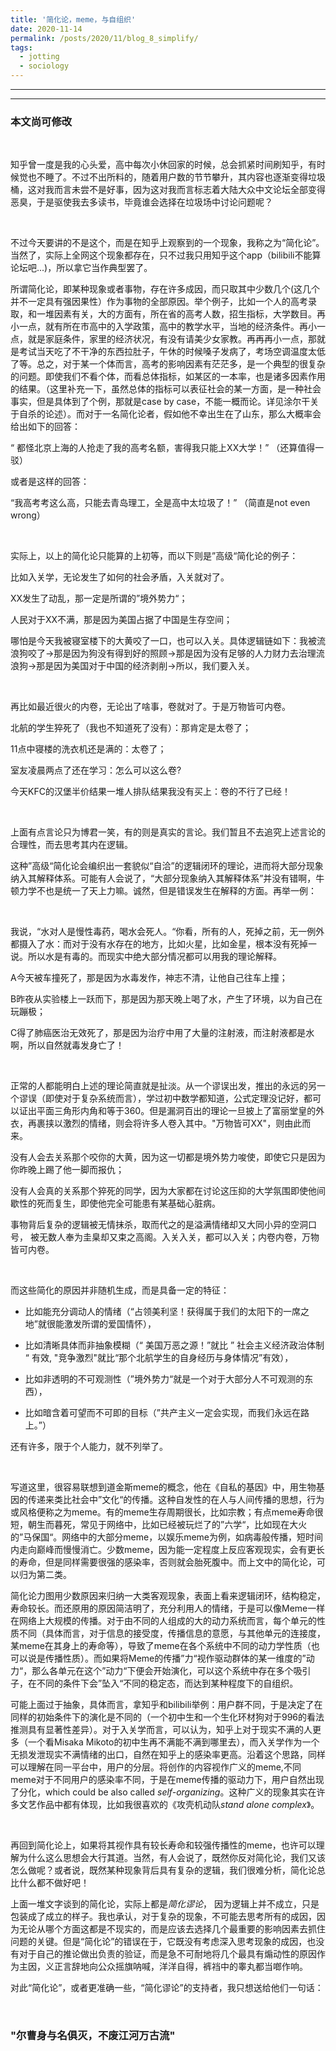 ```yaml
---
title: '简化论，meme，与自组织'
date: 2020-11-14
permalink: /posts/2020/11/blog_8_simplify/
tags:
  - jotting
  - sociology
---
```


---

---

### 本文尚可修改

<br>

知乎曾一度是我的心头爱，高中每次小休回家的时候，总会抓紧时间刷知乎，有时候觉也不睡了。不过不出所料的，随着用户数的节节攀升，其内容也逐渐变得垃圾桶，这对我而言未尝不是好事，因为这对我而言标志着大陆大众中文论坛全部变得恶臭，于是驱使我去多读书，毕竟谁会选择在垃圾场中讨论问题呢？

<br>

不过今天要讲的不是这个，而是在知乎上观察到的一个现象，我称之为“简化论”。当然了，实际上全网这个现象都存在，只不过我只用知乎这个app（bilibili不能算论坛吧...)，所以拿它当作典型罢了。

所谓简化论，即某种现象或者事物，存在许多成因，而只取其中少数几个(这几个并不一定具有强因果性）作为事物的全部原因。举个例子，比如一个人的高考录取，和一堆因素有关，大的方面有，所在省的高考人数，招生指标，大学数目。再小一点，就有所在市高中的入学政策，高中的教学水平，当地的经济条件。再小一点，就是家庭条件，家里的经济状况，有没有请美少女家教。再再再小一点，那就是考试当天吃了不干净的东西拉肚子，午休的时候嗓子发病了，考场空调温度太低了等。总之，对于某一个体而言，高考的影响因素有茫茫多，是一个典型的很复杂的问题。即使我们不看个体，而看总体指标，如某区的一本率，也是诸多因素作用的结果。（这里补充一下，虽然总体的指标可以表征社会的某一方面，是一种社会事实，但是具体到了个例，那就是case by case，不能一概而论。详见涂尔干关于自杀的论述）。而对于一名简化论者，假如他不幸出生在了山东，那么大概率会给出如下的回答：

“ 都怪北京上海的人抢走了我的高考名额，害得我只能上XX大学！” （还算值得一驳）

或者是这样的回答：

“我高考考这么高，只能去青岛理工，全是高中太垃圾了！” （简直是not even wrong）

<br>

实际上，以上的简化论只能算的上初等，而以下则是”高级“简化论的例子：

比如入关学，无论发生了如何的社会矛盾，入关就对了。

XX发生了动乱，那一定是所谓的”境外势力“；

人民对于XX不满，那是因为美国占据了中国是生存空间；

哪怕是今天我被寝室楼下的大黄咬了一口，也可以入关。具体逻辑链如下：我被流浪狗咬了$\rightarrow$那是因为狗没有得到好的照顾$\rightarrow$那是因为没有足够的人力财力去治理流浪狗$\rightarrow$那是因为美国对于中国的经济剥削$\rightarrow$所以，我们要入关。

<br>

再比如最近很火的内卷，无论出了啥事，卷就对了。于是万物皆可内卷。

北航的学生猝死了（我也不知道死了没有）：那肯定是太卷了；

11点中寝楼的洗衣机还是满的：太卷了；

室友凌晨两点了还在学习：怎么可以这么卷?

今天KFC的汉堡半价结果一堆人排队结果我没有买上：卷的不行了已经！

<br>

上面有点言论只为博君一笑，有的则是真实的言论。我们暂且不去追究上述言论的合理性，而去思考其内在逻辑。

这种”高级“简化论会编织出一套貌似“自洽”的逻辑闭环的理论，进而将大部分现象纳入其解释体系。可能有人会说了，“大部分现象纳入其解释体系”并没有错啊，牛顿力学不也是统一了天上力嘛。诚然，但是错误发生在解释的方面。再举一例：

<br>

我说，“水对人是慢性毒药，喝水会死人。“你看，所有的人，死掉之前，无一例外都摄入了水：而对于没有水存在的地方，比如火星，比如金星，根本没有死掉一说。所以水是有毒的。而现实中绝大部分情况都可以用我的理论解释。

A今天被车撞死了，那是因为水毒发作，神志不清，让他自己往车上撞；

B昨夜从实验楼上一跃而下，那是因为那天晚上喝了水，产生了环境，以为自己在玩蹦极；

C得了肺癌医治无效死了，那是因为治疗中用了大量的注射液，而注射液都是水啊，所以自然就毒发身亡了！

<br>

正常的人都能明白上述的理论简直就是扯淡。从一个谬误出发，推出的永远的另一个谬误（即使对于复杂系统而言），学过初中数学都知道，公式定理没记好，都可以证出平面三角形内角和等于360。但是漏洞百出的理论一旦披上了富丽堂皇的外衣，再裹挟以激烈的情绪，则会将许多人卷入其中。"万物皆可XX"，则由此而来。

没有人会去关系那个咬你的大黄，因为这一切都是境外势力唆使，即使它只是因为你昨晚上踢了他一脚而报仇；

没有人会真的关系那个猝死的同学，因为大家都在讨论这压抑的大学氛围即使他间歇性的死而复生，即使他完全可能患有某基础心脏病。

事物背后复杂的逻辑被无情抹杀，取而代之的是溢满情绪却又大同小异的空洞口号， 被无数人奉为圭臬却又束之高阁。入关入关，都可以入关；内卷内卷，万物皆可内卷。

<br>

而这些简化的原因并非随机生成，而是具备一定的特征：

* 比如能充分调动人的情绪（“占领美利坚！获得属于我们的太阳下的一席之地”就很能激发所谓的爱国情怀），

* 比如清晰具体而非抽象模糊（“ 美国万恶之源！”就比 ” 社会主义经济政治体制 “ 有效, "竞争激烈"就比“那个北航学生的自身经历与身体情况”有效），

* 比如非透明的不可观测性（”境外势力“就是一个对于大部分人不可观测的东西），

* 比如暗含着可望而不可即的目标（”共产主义一定会实现，而我们永远在路上。”）

还有许多，限于个人能力，就不列举了。

<br>

写道这里，很容易联想到道金斯meme的概念，他在《自私的基因》中，用生物基因的传递来类比社会中”文化“的传播。这种自发性的在人与人间传播的思想，行为或风格便称之为meme。有的meme生存周期很长，比如宗教；有点meme寿命很短，朝生而暮死，常见于网络中，比如已经被玩烂了的”六学“，比如现在大火的”马保国“。网络中的大部分meme，以娱乐meme为例，如病毒般传播，短时间内走向巅峰而慢慢消亡。少数meme，因为能一定程度上反应客观现实，会有更长的寿命，但是同样需要很强的感染率，否则就会胎死腹中。而上文中的简化论，可以归为第二类。

简化论力图用少数原因来归纳一大类客观现象，表面上看来逻辑闭环，结构稳定，寿命较长。而还原用的原因简洁明了，充分利用人的情绪，于是可以像Meme一样在网络上大规模的传播。对于由不同的人组成的大的动力系统而言，每个单元的性质不同（具体而言，对于信息的接受度，传播信息的意愿，与其他单元的连接度，某meme在其身上的寿命等），导致了meme在各个系统中不同的动力学性质（也可以说是传播性质）。而如果将Meme的传播”力“视作驱动群体的某一维度的”动力“，那么各单元在这个”动力“下便会开始演化，可以这个系统中存在多个吸引子，在不同的条件下会”坠入“不同的稳定态，而达到某种程度下的自组织。

可能上面过于抽象，具体而言，拿知乎和bilibili举例：用户群不同，于是决定了在同样的初始条件下的演化是不同的（一个初中生和一个生化环材狗对于996的看法推测具有显著性差异）。对于入关学而言，可以认为，知乎上对于现实不满的人更多（一个看Misaka Mikoto的初中生再不满能不满到哪里去），而入关学作为一个无损发泄现实不满情绪的出口，自然在知乎上的感染率更高。沿着这个思路，同样可以理解在同一平台中，用户的分层。将创作的内容视作广义的meme,不同meme对于不同用户的感染率不同，于是在meme传播的驱动力下，用户自然出现了分化，which could be also called *self-organizing*。这种广义的现象其实在许多文艺作品中都有体现，比如我很喜欢的《攻壳机动队*stand alone complex*》。

<br>

再回到简化论上，如果将其视作具有较长寿命和较强传播性的meme，也许可以理解为什么这么思想会大行其道。当然，有人会说了，既然你反对简化论，我们又该怎么做呢？或者说，既然某种现象背后具有复杂的逻辑，我们很难分析，简化论总比什么都不做好吧！

上面一堆文字谈到的简化论，实际上都是*简化谬论*， 因为逻辑上并不成立，只是包装成了成立的样子。我也承认，对于复杂的现象，不可能去思考所有的成因，因为无论从哪个方面这都是不现实的，而是应该去选择几个最重要的影响因素去抓住问题的关键。但是“简化论”的错误在于，它既没有考虑深入思考现象的成因，也没有对于自己的推论做出负责的验证，而是急不可耐地将几个最具有煽动性的原因作为主因，义正言辞地向公众摇旗呐喊，洋洋自得，裤裆中的睾丸都当啷作响。

对此“简化论”，或者更准确一些，“简化谬论”的支持者，我只想送给他们一句话：

<br>

### "尔曹身与名俱灭，不废江河万古流"

<br>

